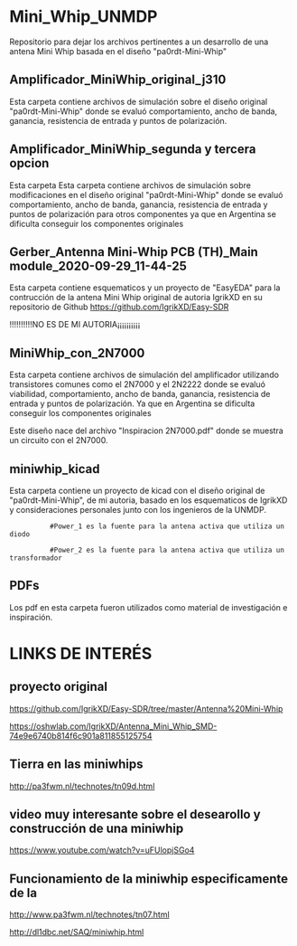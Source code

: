 # Mini_Whip_UNMDP
Repositorio para dejar los archivos pertinentes a un desarrollo de una antena Mini Whip basada en el diseño "pa0rdt-Mini-Whip"

## Amplificador_MiniWhip_original_j310

Esta carpeta contiene archivos de simulación sobre el diseño original "pa0rdt-Mini-Whip" donde se evaluó comportamiento, ancho de banda, ganancia, resistencia de entrada y puntos de polarización. 

## Amplificador_MiniWhip_segunda y tercera opcion

Esta carpeta Esta carpeta contiene archivos de simulación sobre modificaciones en el diseño original "pa0rdt-Mini-Whip" donde se evaluó comportamiento, ancho de banda, ganancia, resistencia de entrada y puntos de polarización para otros componentes ya que en Argentina se dificulta conseguir los componentes originales

## Gerber_Antenna Mini-Whip PCB (TH)_Main module_2020-09-29_11-44-25

Esta carpeta contiene esquematicos y un proyecto de "EasyEDA" para la contrucción de la antena Mini Whip original de autoria IgrikXD en su repositorio de Github 
https://github.com/IgrikXD/Easy-SDR

!!!!!!!!!!NO ES DE MI AUTORIA¡¡¡¡¡¡¡¡¡¡

## MiniWhip_con_2N7000

Esta carpeta contiene archivos de simulación del amplificador utilizando transistores comunes como el 2N7000 y el 2N2222 donde se evaluó viabilidad, comportamiento, ancho de banda, ganancia, resistencia de entrada y puntos de polarización. Ya que en Argentina se dificulta conseguir los componentes originales

Este diseño nace del archivo "Inspiracion 2N7000.pdf" donde se muestra un circuito con el 2N7000.

## miniwhip_kicad

Esta carpeta contiene un proyecto de kicad con el diseño original de "pa0rdt-Mini-Whip", de mi autoria, basado en los esquematicos de IgrikXD y consideraciones personales junto con los ingenieros de la UNMDP.

              #Power_1 es la fuente para la antena activa que utiliza un diodo
              
              #Power_2 es la fuente para la antena activa que utiliza un transformador
              
## PDFs

Los pdf en esta carpeta fueron utilizados como material de investigación e inspiración.


# LINKS DE INTERÉS

## proyecto original

https://github.com/IgrikXD/Easy-SDR/tree/master/Antenna%20Mini-Whip

https://oshwlab.com/IgrikXD/Antenna_Mini_Whip_SMD-74e9e6740b814f6c901a811855125754

## Tierra en las miniwhips

http://pa3fwm.nl/technotes/tn09d.html

## video muy interesante sobre el desearollo y construcción de una miniwhip

https://www.youtube.com/watch?v=uFUlopjSGo4

## Funcionamiento de la miniwhip especificamente de la 

http://www.pa3fwm.nl/technotes/tn07.html

http://dl1dbc.net/SAQ/miniwhip.html
              
